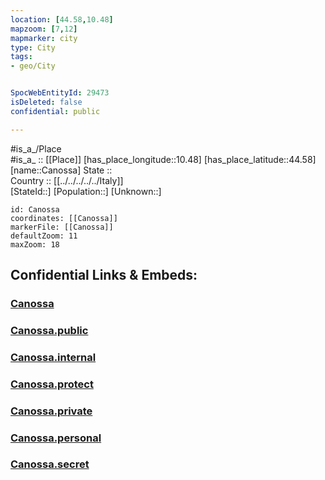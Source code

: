 ```yaml
---
location: [44.58,10.48] 
mapzoom: [7,12] 
mapmarker: city 
type: City
tags:
- geo/City


SpocWebEntityId: 29473
isDeleted: false
confidential: public

---
```

#is_a_/Place  
#is_a_ :: [[Place]] 
[has_place_longitude::10.48] 
[has_place_latitude::44.58] 
[name::Canossa] 
State ::  
Country :: [[../../../../../Italy]]  
[StateId::] 
[Population::] 
[Unknown::] 


```leaflet
id: Canossa
coordinates: [[Canossa]] 
markerFile: [[Canossa]] 
defaultZoom: 11 
maxZoom: 18
```


## Confidential Links & Embeds: 

### [Canossa](/_Standards/Earth/Continent/Europe/Europe~South/Italy/regions~Italy/Emilia-Romagna/Reggio_Emilia.Province/City/Canossa.md) 

### [Canossa.public](/_public/Earth/Continent/Europe/Europe~South/Italy/regions~Italy/Emilia-Romagna/Reggio_Emilia.Province/City/Canossa.public.md) 

### [Canossa.internal](/_internal/Earth/Continent/Europe/Europe~South/Italy/regions~Italy/Emilia-Romagna/Reggio_Emilia.Province/City/Canossa.internal.md) 

### [Canossa.protect](/_protect/Earth/Continent/Europe/Europe~South/Italy/regions~Italy/Emilia-Romagna/Reggio_Emilia.Province/City/Canossa.protect.md) 

### [Canossa.private](/_private/Earth/Continent/Europe/Europe~South/Italy/regions~Italy/Emilia-Romagna/Reggio_Emilia.Province/City/Canossa.private.md) 

### [Canossa.personal](/_personal/Earth/Continent/Europe/Europe~South/Italy/regions~Italy/Emilia-Romagna/Reggio_Emilia.Province/City/Canossa.personal.md) 

### [Canossa.secret](/_secret/Earth/Continent/Europe/Europe~South/Italy/regions~Italy/Emilia-Romagna/Reggio_Emilia.Province/City/Canossa.secret.md)

